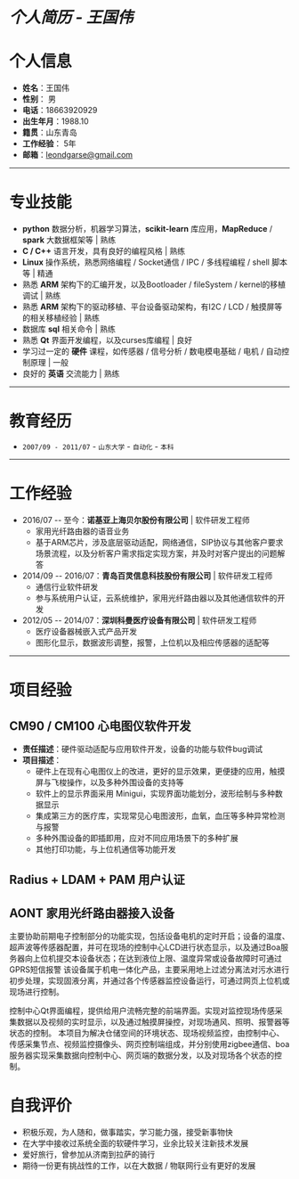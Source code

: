 # ___个人简历 - 王国伟___

# 个人信息
  - **姓名**：王国伟
  - **性别**： 男
  - **电话**：18663920929
  - **出生年月**：1988.10
  - **籍贯**：山东青岛
  - **工作经验**： 5年
  - **邮箱**：leondgarse@gmail.com
***

# 专业技能
  - **python** 数据分析，机器学习算法，**scikit-learn** 库应用，**MapReduce** / **spark** 大数据框架等 | 熟练
  - **C / C++** 语言开发，具有良好的编程风格 | 熟练
  - **Linux** 操作系统，熟悉网络编程 / Socket通信 / IPC / 多线程编程 / shell 脚本等 | 精通
  - 熟悉 **ARM** 架构下的汇编开发，以及Bootloader / fileSystem / kernel的移植调试 | 熟练
  - 熟悉 **ARM** 架构下的驱动移植、平台设备驱动架构，有I2C / LCD / 触摸屏等的相关移植经验 | 熟练
  - 数据库 **sql** 相关命令 | 熟练
  - 熟悉 **Qt** 界面开发编程，以及curses库编程 | 良好
  - 学习过一定的 **硬件** 课程，如传感器 / 信号分析 / 数电模电基础 / 电机 / 自动控制原理 | 一般
  - 良好的 **英语** 交流能力 | 熟练
***

# 教育经历
  - `2007/09 - 2011/07` - `山东大学` - `自动化` - `本科`
***

# 工作经验
  - 2016/07 -- 至今：**诺基亚上海贝尔股份有限公司** | 软件研发工程师
    - 家用光纤路由器的语音业务
    - 基于ARM芯片，涉及底层驱动适配，网络通信，SIP协议与其他客户要求场景流程，以及分析客户需求指定实现方案，并及时对客户提出的问题解答
  - 2014/09 -- 2016/07：**青岛百灵信息科技股份有限公司** | 软件研发工程师
    - 通信行业软件研发
    - 参与系统用户认证，云系统维护，家用光纤路由器以及其他通信软件的开发
  - 2012/05 -- 2014/07：**深圳科曼医疗设备有限公司** | 软件研发工程师
    - 医疗设备器械嵌入式产品开发
    - 图形化显示，数据波形调整，报警，上位机以及相应传感器的适配等
***

# 项目经验
## CM90 / CM100 心电图仪软件开发
  - **责任描述**：硬件驱动适配与应用软件开发，设备的功能与软件bug调试
  - **项目描述**：
    - 硬件上在现有心电图仪上的改进，更好的显示效果，更便捷的应用，触摸屏与飞梭操作，以及多种外围设备的支持等
    - 软件上的显示界面采用 Minigui，实现界面功能划分，波形绘制与多种数据显示
    - 集成第三方的医疗库，实现常见心电图波形，血氧，血压等多种异常检测与报警
    - 多种外围设备的即插即用，应对不同应用场景下的多种扩展
    - 其他打印功能，与上位机通信等功能开发
## Radius + LDAM + PAM 用户认证
## AONT 家用光纤路由器接入设备
主要协助前期电子控制部分的功能实现，包括设备电机的定时开启；设备的温度、超声波等传感器配置，并可在现场的控制中心LCD进行状态显示，以及通过Boa服务器向上位机提交本设备状态；在达到液位上限、温度异常或设备故障时可通过GPRS短信报警
该设备属于机电一体化产品，主要采用地上过滤分离法对污水进行初步处理，实现固液分离，并通过各个传感器监控设备运行，可通过网页上位机或现场进行控制。

控制中心Qt界面编程，提供给用户流畅完整的前端界面。实现对监控现场传感采集数据以及视频的实时显示，以及通过触摸屏操控，对现场通风、照明、报警器等状态的控制。
本项目为解决仓储空间的环境状态、现场视频监控，由控制中心、传感采集节点、视频监控摄像头、网页控制端组成，并分别使用zigbee通信、boa服务器实现采集数据向控制中心、网页端的数据分发，以及对现场各个状态的控制。

# 自我评价
  - 积极乐观，为人随和，做事踏实，学习能力强，接受新事物快
  - 在大学中接收过系统全面的软硬件学习，业余比较关注新技术发展
  - 爱好旅行，曾参加从济南到拉萨的骑行
  - 期待一份更有挑战性的工作，以在大数据 / 物联网行业有更好的发展
